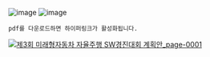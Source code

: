 ![image](https://github.com/SKKUAutoLab/FutureCar_AutoDriving_SW_Competition/assets/98069142/1bde7f64-ae60-4cd0-ad79-4ed3e58c073e)
![image](https://github.com/SKKUAutoLab/FutureCar_AutoDriving_SW_Competition/assets/98069142/0327577a-e1dc-4a1f-92ee-31398562e421)


```
pdf를 다운로드하면 하이퍼링크가 활성화됩니다.
```

[![제3회 미래형자동차 자율주행 SW경진대회 계획안_page-0001](https://github.com/SKKUAutoLab/FutureCar_AutoDriving_SW_Competition/assets/68187536/92c93a95-b879-4a11-8226-240a8aaa61b1)](https://github.com/SKKUAutoLab/FutureCar_AutoDriving_SW_Competition/blob/main/%EA%B5%90%EC%9C%A1%EC%9E%90%EB%A3%8C/%EC%A0%9C3%ED%9A%8C%20%EB%AF%B8%EB%9E%98%ED%98%95%EC%9E%90%EB%8F%99%EC%B0%A8%20%EC%9E%90%EC%9C%A8%EC%A3%BC%ED%96%89%20SW%EA%B2%BD%EC%A7%84%EB%8C%80%ED%9A%8C%20%EA%B3%84%ED%9A%8D%EC%95%88.pdf)
